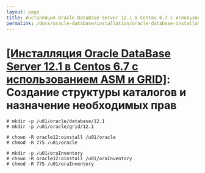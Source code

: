 ```yaml
---
layout: page
title: Инсталляция Oracle DataBase Server 12.1 в Centos 6.7 с использованием ASM и GRID - Создание структуры каталогов и назначение необходимых прав
permalink: /docs/oracle-database/installation/oracle-database-installation/single/asm/linux/6.7/oracle/12.1/create-folder-structure-and-user-permissions/
---
```



# <a href="/docs/oracle-database/installation/oracle-database-installation/single/asm/linux/6.7/oracle/12.1/">[Инсталляция Oracle DataBase Server 12.1 в Centos 6.7 с использованием ASM и GRID]</a>: Создание структуры каталогов и назначение необходимых прав


	# mkdir -p /u01/oracle/database/12.1
	# mkdir -p /u01/oracle/grid/12.1

	# chown -R oracle12:oinstall /u01/oracle
	# chmod -R 775 /u01/oracle

	# mkdir -p /u01/oraInventory
	# chown -R oracle12:oinstall /u01/oraInventory
	# chmod -R 775 /u01/oraInventory
